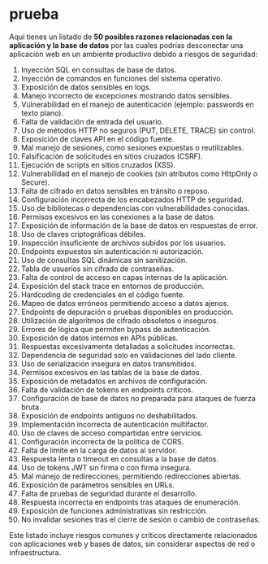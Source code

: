 # prueba
Aquí tienes un listado de **50 posibles razones relacionadas con la aplicación y la base de datos** por las cuales podrías desconectar una aplicación web en un ambiente productivo debido a riesgos de seguridad:

1. Inyección SQL en consultas de base de datos.  
2. Inyección de comandos en funciones del sistema operativo.  
3. Exposición de datos sensibles en logs.  
4. Manejo incorrecto de excepciones mostrando datos sensibles.  
5. Vulnerabilidad en el manejo de autenticación (ejemplo: passwords en texto plano).  
6. Falta de validación de entrada del usuario.  
7. Uso de métodos HTTP no seguros (PUT, DELETE, TRACE) sin control.  
8. Exposición de claves API en el código fuente.  
9. Mal manejo de sesiones, como sesiones expuestas o reutilizables.  
10. Falsificación de solicitudes en sitios cruzados (CSRF).  
11. Ejecución de scripts en sitios cruzados (XSS).  
12. Vulnerabilidad en el manejo de cookies (sin atributos como HttpOnly o Secure).  
13. Falta de cifrado en datos sensibles en tránsito o reposo.  
14. Configuración incorrecta de los encabezados HTTP de seguridad.  
15. Uso de bibliotecas o dependencias con vulnerabilidades conocidas.  
16. Permisos excesivos en las conexiones a la base de datos.  
17. Exposición de información de la base de datos en respuestas de error.  
18. Uso de claves criptográficas débiles.  
19. Inspección insuficiente de archivos subidos por los usuarios.  
20. Endpoints expuestos sin autenticación ni autorización.  
21. Uso de consultas SQL dinámicas sin sanitización.  
22. Tabla de usuarios sin cifrado de contraseñas.  
23. Falta de control de acceso en capas internas de la aplicación.  
24. Exposición del stack trace en entornos de producción.  
25. Hardcoding de credenciales en el código fuente.  
26. Mapeo de datos erróneos permitiendo acceso a datos ajenos.  
27. Endpoints de depuración o pruebas disponibles en producción.  
28. Utilización de algoritmos de cifrado obsoletos o inseguros.  
29. Errores de lógica que permiten bypass de autenticación.  
30. Exposición de datos internos en APIs públicas.  
31. Respuestas excesivamente detalladas a solicitudes incorrectas.  
32. Dependencia de seguridad solo en validaciones del lado cliente.  
33. Uso de serialización insegura en datos transmitidos.  
34. Permisos excesivos en las tablas de la base de datos.  
35. Exposición de metadatos en archivos de configuración.  
36. Falta de validación de tokens en endpoints críticos.  
37. Configuración de base de datos no preparada para ataques de fuerza bruta.  
38. Exposición de endpoints antiguos no deshabilitados.  
39. Implementación incorrecta de autenticación multifactor.  
40. Uso de claves de acceso compartidas entre servicios.  
41. Configuración incorrecta de la política de CORS.  
42. Falta de límite en la carga de datos al servidor.  
43. Respuesta lenta o timeout en consultas a la base de datos.  
44. Uso de tokens JWT sin firma o con firma insegura.  
45. Mal manejo de redirecciones, permitiendo redirecciones abiertas.  
46. Exposición de parámetros sensibles en URLs.  
47. Falta de pruebas de seguridad durante el desarrollo.  
48. Respuesta incorrecta en endpoints tras ataques de enumeración.  
49. Exposición de funciones administrativas sin restricción.  
50. No invalidar sesiones tras el cierre de sesión o cambio de contraseñas.  

Este listado incluye riesgos comunes y críticos directamente relacionados con aplicaciones web y bases de datos, sin considerar aspectos de red o infraestructura.
